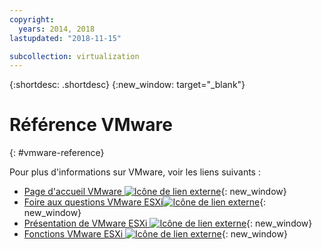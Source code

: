```yaml
---
copyright:
  years: 2014, 2018
lastupdated: "2018-11-15"

subcollection: virtualization
---
```

{:shortdesc: .shortdesc}
{:new_window: target="_blank"}

# Référence VMware
{: #vmware-reference}

Pour plus d'informations sur VMware, voir les liens suivants :

* [Page d'accueil VMware ![Icône de lien externe](../../icons/launch-glyph.svg "Icône de lien externe")](http://www.vmware.com/){: new_window}
* [Foire aux questions VMware ESXi![Icône de lien externe](../../icons/launch-glyph.svg "Icône de lien externe")](http://www.vmware.com/products/vi/esx/esx_faq.html){: new_window}
* [Présentation de VMware ESXi ![Icône de lien externe](../../icons/launch-glyph.svg "Icône de lien externe")](http://www.vmware.com/products/vi/esx/index.html){: new_window}
* [Fonctions VMware ESXi ![Icône de lien externe](../../icons/launch-glyph.svg "Icône de lien externe")](https://www.vmware.com/products/esxi-and-esx.html){: new_window}
